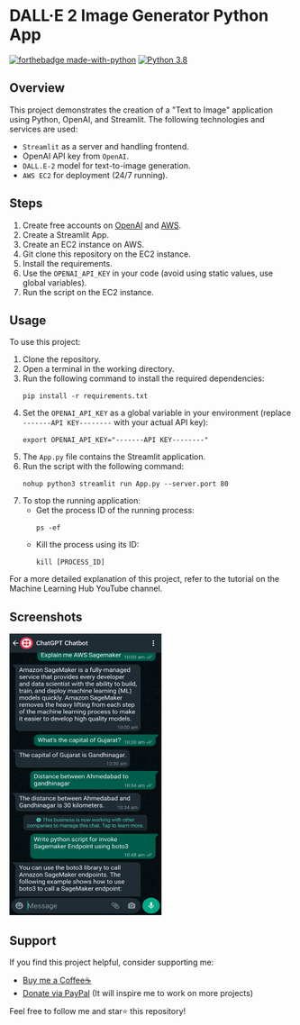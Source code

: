# DALL·E 2 Image Generator Python App

[![forthebadge made-with-python](http://ForTheBadge.com/images/badges/made-with-python.svg)](https://www.python.org/)
[![Python 3.8](https://img.shields.io/badge/python-3.8-blue.svg)](https://www.python.org/downloads/release/python-360/)

## Overview

This project demonstrates the creation of a "Text to Image" application using Python, OpenAI, and Streamlit. The following technologies and services are used:

- `Streamlit` as a server and handling frontend.
- OpenAI API key from `OpenAI`.
- `DALL.E-2` model for text-to-image generation. 
- `AWS EC2` for deployment (24/7 running).

## Steps

1. Create free accounts on [OpenAI](https://platform.openai.com/account/api-keys) and [AWS](https://console.aws.amazon.com/).
2. Create a Streamlit App.
3. Create an EC2 instance on AWS.
4. Git clone this repository on the EC2 instance.
5. Install the requirements.
6. Use the `OPENAI_API_KEY` in your code (avoid using static values, use global variables).
7. Run the script on the EC2 instance.

## Usage

To use this project:

1. Clone the repository.
2. Open a terminal in the working directory.
3. Run the following command to install the required dependencies:
    ```
    pip install -r requirements.txt
    ```
4. Set the `OPENAI_API_KEY` as a global variable in your environment (replace `-------API KEY--------` with your actual API key):
    ```
    export OPENAI_API_KEY="-------API KEY--------"
    ```
5. The `App.py` file contains the Streamlit application.
6. Run the script with the following command:
    ```
    nohup python3 streamlit run App.py --server.port 80
    ```
7. To stop the running application:
   - Get the process ID of the running process:
     ```
     ps -ef 
     ```
   - Kill the process using its ID:
     ```
     kill [PROCESS_ID]
     ```

For a more detailed explanation of this project, refer to the tutorial on the Machine Learning Hub YouTube channel.

## Screenshots

<img src="https://github.com/Spidy20/ChatGPT_Whatsapp_Bot/blob/master/sc_1.jpg" width="270" height="500">

## Support

If you find this project helpful, consider supporting me:

- [Buy me a Coffee☕](https://www.buymeacoffee.com/spidy20)
- [Donate via PayPal](https://www.paypal.me/spidy1820) (It will inspire me to work on more projects)

Feel free to follow me and star⭐ this repository!
